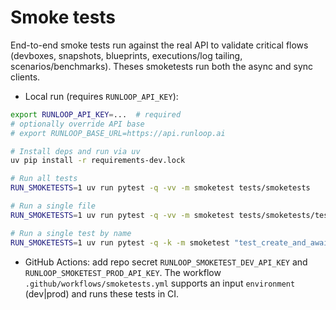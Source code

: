 # Smoke tests

End-to-end smoke tests run against the real API to validate critical flows (devboxes, snapshots, blueprints, executions/log tailing, scenarios/benchmarks). Theses smoketests run both the 
async and sync clients.

- Local run (requires `RUNLOOP_API_KEY`):

```bash
export RUNLOOP_API_KEY=...  # required
# optionally override API base
# export RUNLOOP_BASE_URL=https://api.runloop.ai

# Install deps and run via uv
uv pip install -r requirements-dev.lock

# Run all tests
RUN_SMOKETESTS=1 uv run pytest -q -vv -m smoketest tests/smoketests

# Run a single file
RUN_SMOKETESTS=1 uv run pytest -q -vv -m smoketest tests/smoketests/test_devboxes.py

# Run a single test by name
RUN_SMOKETESTS=1 uv run pytest -q -k -m smoketest "test_create_and_await_running_timeout" tests/smoketests/test_devboxes.py
```

- GitHub Actions: add repo secret `RUNLOOP_SMOKETEST_DEV_API_KEY` and `RUNLOOP_SMOKETEST_PROD_API_KEY`. The workflow `.github/workflows/smoketests.yml` supports an input `environment` (dev|prod) and runs these tests in CI.


